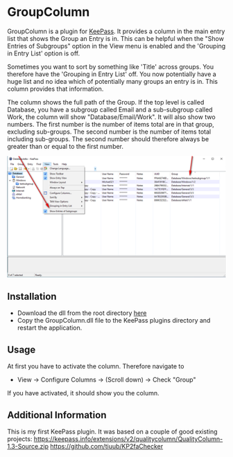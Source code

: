 # GroupColumn
GroupColumn is a plugin for [KeePass](http://keepass.info). It provides a column in the main entry list that shows the Group an Entry is in.  This can be helpful when the "Show Entries of Subgroups" option in the View menu is enabled and the 'Grouping in Entry List' option is off.

Sometimes you want to sort by something like 'Title' across groups.  You therefore have the 'Grouping in Entry List' off.  You now potentially have a huge list and no idea which of potentially many groups an entry is in.  This column provides that information.

The column shows the full path of the Group.  If the top level is called Database, you have a subgroup called Email and a sub-subgroup called Work, the column will show "Database/Email/Work".  It will also show two numbers.  The first number is the number of items total are in that group, excluding sub-groups.  The second number is the number of items total including sub-groups.  The second number should therefore always be greater than or equal to the first number.

![Screenshot](https://github.com/jnash67/KeePassGroupColumn/blob/master/Screenshots/screenshot-1.png)

## Installation

 - Download the dll from the root directory [here](https://github.com/jnash67/KeePassGroupColumn/blob/master/GroupColumn.dll)
 - Copy the GroupColumn.dll file to the KeePass plugins directory and restart the application.


## Usage

At first you have to activate the column. Therefore navigate to
 - View -> Configure Columns -> (Scroll down) -> Check "Group"


If you have activated, it should show you the column.

## Additional Information
This is my first KeePass plugin.  It was based on a couple of good existing projects:
https://keepass.info/extensions/v2/qualitycolumn/QualityColumn-1.3-Source.zip
https://github.com/tiuub/KP2faChecker